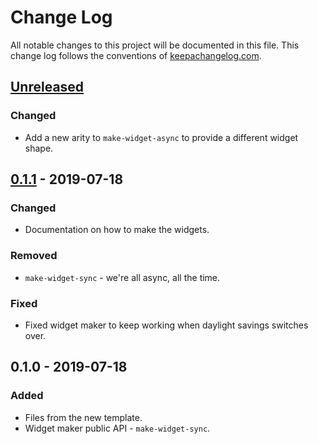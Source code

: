 # Change Log
All notable changes to this project will be documented in this file. This change log follows the conventions of [keepachangelog.com](http://keepachangelog.com/).

## [Unreleased]
### Changed
- Add a new arity to `make-widget-async` to provide a different widget shape.

## [0.1.1] - 2019-07-18
### Changed
- Documentation on how to make the widgets.

### Removed
- `make-widget-sync` - we're all async, all the time.

### Fixed
- Fixed widget maker to keep working when daylight savings switches over.

## 0.1.0 - 2019-07-18
### Added
- Files from the new template.
- Widget maker public API - `make-widget-sync`.

[Unreleased]: https://github.com/your-name/saint-build/compare/0.1.1...HEAD
[0.1.1]: https://github.com/your-name/saint-build/compare/0.1.0...0.1.1
